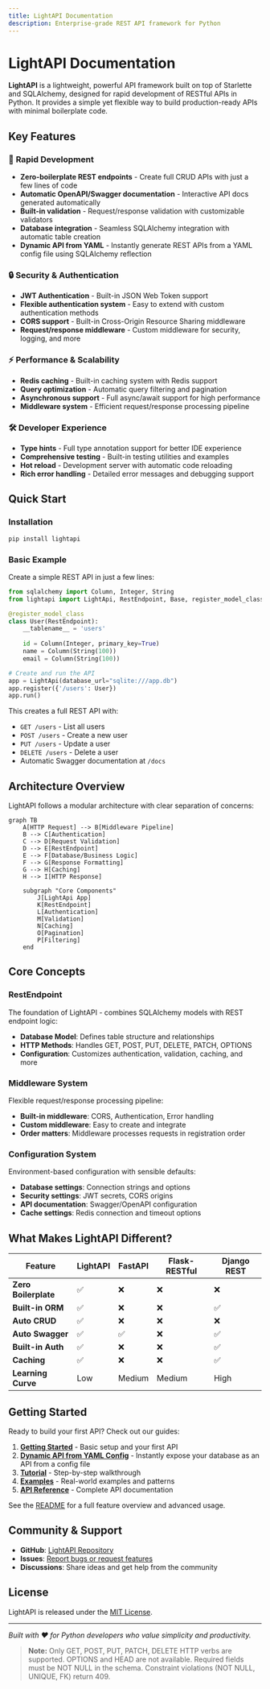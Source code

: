 ```yaml
---
title: LightAPI Documentation
description: Enterprise-grade REST API framework for Python
---
```


# LightAPI Documentation

**LightAPI** is a lightweight, powerful API framework built on top of Starlette and SQLAlchemy, designed for rapid development of RESTful APIs in Python. It provides a simple yet flexible way to build production-ready APIs with minimal boilerplate code.

## Key Features

### 🚀 **Rapid Development**
- **Zero-boilerplate REST endpoints** - Create full CRUD APIs with just a few lines of code
- **Automatic OpenAPI/Swagger documentation** - Interactive API docs generated automatically
- **Built-in validation** - Request/response validation with customizable validators
- **Database integration** - Seamless SQLAlchemy integration with automatic table creation
- **Dynamic API from YAML** - Instantly generate REST APIs from a YAML config file using SQLAlchemy reflection

### 🔒 **Security & Authentication**
- **JWT Authentication** - Built-in JSON Web Token support
- **Flexible authentication system** - Easy to extend with custom authentication methods
- **CORS support** - Built-in Cross-Origin Resource Sharing middleware
- **Request/response middleware** - Custom middleware for security, logging, and more

### ⚡ **Performance & Scalability**
- **Redis caching** - Built-in caching system with Redis support
- **Query optimization** - Automatic query filtering and pagination
- **Asynchronous support** - Full async/await support for high performance
- **Middleware system** - Efficient request/response processing pipeline

### 🛠 **Developer Experience**
- **Type hints** - Full type annotation support for better IDE experience
- **Comprehensive testing** - Built-in testing utilities and examples
- **Hot reload** - Development server with automatic code reloading
- **Rich error handling** - Detailed error messages and debugging support

## Quick Start

### Installation

```bash
pip install lightapi
```

### Basic Example

Create a simple REST API in just a few lines:

```python
from sqlalchemy import Column, Integer, String
from lightapi import LightApi, RestEndpoint, Base, register_model_class

@register_model_class
class User(RestEndpoint):
    __tablename__ = 'users'
    
    id = Column(Integer, primary_key=True)
    name = Column(String(100))
    email = Column(String(100))

# Create and run the API
app = LightApi(database_url="sqlite:///app.db")
app.register({'/users': User})
app.run()
```

This creates a full REST API with:
- `GET /users` - List all users
- `POST /users` - Create a new user  
- `PUT /users` - Update a user
- `DELETE /users` - Delete a user
- Automatic Swagger documentation at `/docs`

## Architecture Overview

LightAPI follows a modular architecture with clear separation of concerns:

```mermaid
graph TB
    A[HTTP Request] --> B[Middleware Pipeline]
    B --> C[Authentication]
    C --> D[Request Validation]
    D --> E[RestEndpoint]
    E --> F[Database/Business Logic]
    F --> G[Response Formatting]
    G --> H[Caching]
    H --> I[HTTP Response]
    
    subgraph "Core Components"
        J[LightApi App]
        K[RestEndpoint]
        L[Authentication]
        M[Validation]
        N[Caching]
        O[Pagination]
        P[Filtering]
    end
```

## Core Concepts

### RestEndpoint
The foundation of LightAPI - combines SQLAlchemy models with REST endpoint logic:
- **Database Model**: Defines table structure and relationships
- **HTTP Methods**: Handles GET, POST, PUT, DELETE, PATCH, OPTIONS
- **Configuration**: Customizes authentication, validation, caching, and more

### Middleware System
Flexible request/response processing pipeline:
- **Built-in middleware**: CORS, Authentication, Error handling
- **Custom middleware**: Easy to create and integrate
- **Order matters**: Middleware processes requests in registration order

### Configuration System
Environment-based configuration with sensible defaults:
- **Database settings**: Connection strings and options
- **Security settings**: JWT secrets, CORS origins
- **API documentation**: Swagger/OpenAPI configuration
- **Cache settings**: Redis connection and timeout options

## What Makes LightAPI Different?

| Feature | LightAPI | FastAPI | Flask-RESTful | Django REST |
|---------|----------|---------|---------------|-------------|
| **Zero Boilerplate** | ✅ | ❌ | ❌ | ❌ |
| **Built-in ORM** | ✅ | ❌ | ❌ | ✅ |
| **Auto CRUD** | ✅ | ❌ | ❌ | ❌ |
| **Auto Swagger** | ✅ | ✅ | ❌ | ✅ |
| **Built-in Auth** | ✅ | ❌ | ❌ | ✅ |
| **Caching** | ✅ | ❌ | ❌ | ✅ |
| **Learning Curve** | Low | Medium | Medium | High |

## Getting Started

Ready to build your first API? Check out our guides:

1. **[Getting Started](getting-started/)** - Basic setup and your first API
2. **[Dynamic API from YAML Config](getting-started/quickstart.md#dynamic-api-from-yaml-config-sqlalchemy-reflection)** - Instantly expose your database as an API from a config file
3. **[Tutorial](tutorial/)** - Step-by-step walkthrough
4. **[Examples](examples/)** - Real-world examples and patterns
5. **[API Reference](api-reference/)** - Complete API documentation

See the [README](../README.md) for a full feature overview and advanced usage.

## Community & Support

- **GitHub**: [LightAPI Repository](https://github.com/henriqueblobato/LightApi)
- **Issues**: [Report bugs or request features](https://github.com/henriqueblobato/LightApi/issues)
- **Discussions**: Share ideas and get help from the community

## License

LightAPI is released under the [MIT License](https://github.com/henriqueblobato/LightApi/blob/main/LICENSE).

---

*Built with ❤️ for Python developers who value simplicity and productivity.*

> **Note:** Only GET, POST, PUT, PATCH, DELETE HTTP verbs are supported. OPTIONS and HEAD are not available. Required fields must be NOT NULL in the schema. Constraint violations (NOT NULL, UNIQUE, FK) return 409.

